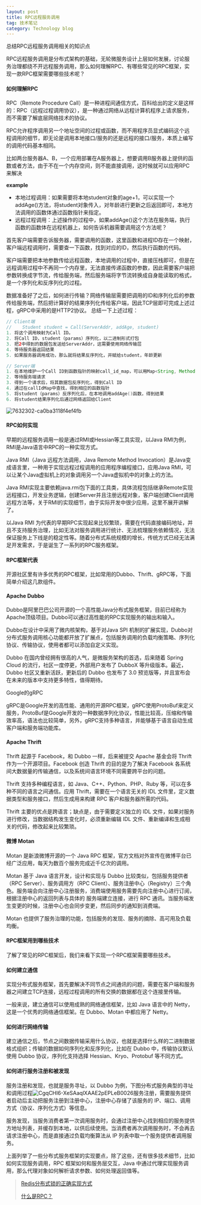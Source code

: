 ```yaml
---
layout: post
title: RPC远程服务调用
tag: 技术笔记
category: Technology blog
---
```

总结RPC远程服务调用相关的知识点

RPC远程服务调用是分布式架构的基础，无轮微服务设计上层如何发展，讨论服务治理都绕不开远程服务调用，那么如何理解RPC、有哪些常见的RPC框架，实现一款RPC框架需要哪些技术呢？

#### 如何理解RPC

RPC（Remote Procedure Call）是一种进程间通信方式，百科给出的定义是这样的：RPC（远程过程调用协议），是一种通过网络从远程计算机程序上请求服务，而不需要了解底层网络技术的协议。

RPC允许程序调用另一个地址空间的过程或函数，而不用程序员显式编码这个远程调用的细节，即无论是调用本地接口/服务的还是远程的接口/服务，本质上编写的调用代码基本相同。

比如两台服务器A、B，一个应用部署在A服务器上，想要调用B服务器上提供的函数或者方法，由于不在一个内存空间，则不能直接调用，这时候就可以应用RPC来解决

**example**

- 本地过程调用：如果需要将本地student对象的age+1，可以实现一个addAge()方法，将student对象传入，对年龄进行更新之后返回即可，本地方法调用的函数体通过函数指针来指定。
- 远程过程调用：上述操作的过程中，如果addAge()这个方法在服务端，执行函数的函数体在远程机器上，如何告诉机器需要调用这个方法呢？

首先客户端需要告诉服务器，需要调用的函数，这里函数和进程ID存在一个映射，客户端远程调用时，需要查一下函数，找到对应的ID，然后执行函数的代码。

客户端需要把本地参数传给远程函数，本地调用的过程中，直接压栈即可，但是在远程调用过程中不再同一个内存里，无法直接传递函数的参数，因此需要客户端把参数转换成字节流，传给服务端，然后服务端将字节流转换成自身能读取的格式，是一个序列化和反序列化的过程。

 数据准备好了之后，如何进行传输？网络传输层需要把调用的ID和序列化后的参数传给服务端，然后把计算好的结果序列化传给客户端，因此TCP层即可完成上述过程，gRPC中采用的是HTTP2协议。
 总结一下上述过程：

```java
// Client端 
//    Student student = Call(ServerAddr, addAge, student)
1. 将这个调用映射为Call ID。
2. 将Call ID，student（params）序列化，以二进制形式打包
3. 把2中得到的数据包发送给ServerAddr，这需要使用网络传输层
4. 等待服务器返回结果
5. 如果服务器调用成功，那么就将结果反序列化，并赋给student，年龄更新

// Server端
1. 在本地维护一个Call ID到函数指针的映射call_id_map，可以用Map<String, Method> callIdMap
2. 等待服务端请求
3. 得到一个请求后，将其数据包反序列化，得到Call ID
4. 通过在callIdMap中查找，得到相应的函数指针
5. 将student（params）反序列化后，在本地调用addAge()函数，得到结果
6. 将student结果序列化后通过网络返回给Client
```

![7632302-ca0ba3118f4ef4fb](\image\2020-05-23\7632302-ca0ba3118f4ef4fb.png)

#### RPC如何实现

早期的远程服务调用一般是通过RMI或Hessian等工具实现，以Java RMI为例，RMI是Java语言中RPC的一种实现方式。

Java RMI（Java 远程方法调用，Java Remote Method Invocation）是Java变成语言里，一种用于实现远程过程调用的应用程序编程接口，应用Java RMI，可以让某个Java虚拟机上的对象调用另一个Java虚拟机中的对象上的方法。

Java RMI实现主要依赖java.rmi包下面的工具类，具体流程包括继承Remote实现远程接口，开发业务逻辑，创建Server并且注册远程对象，客户端创建Client调用远程方法等，关于RMI的实现细节，由于实际开发中很少应用，这里不展开讲解了。

以Java RMI 为代表的早期RPC实现起来比较繁琐，需要在代码直接编码地址，并且不支持服务治理，比如无法对服务调用进行统计、无法梳理服务依赖情况，无法保证服务上下线是的稳定性等。随着分布式系统规模的增长，传统方式已经无法满足开发需求，于是诞生了一系列的RPC服务框架。

#### RPC框架代表

开源社区里有许多优秀的RPC框架，比如常用的Dubbo、Thrift、gRPC等，下面简单介绍这几款组件。

#### Apache Dubbo

Dubbo是阿里巴巴公司开源的一个高性能Java分布式服务框架，目前已经称为Apache顶级项目。Dubbo可以通过高性能的RPC实现服务的输出和输入。

Dubbo在设计中采用了微内核架构，基于对Java SPI 机制的扩展实现，Dubbo对分布式服务调用核心功能都开放了扩展点，包括服务调用的负载均衡策略、序列化协议、传输协议，使用者都可以添加自定义实现。

Dubbo 在国内曾经拥有很高的人气，是微服务架构的首选，后来随着 Spring Cloud 的流行，社区一度停更，外部用户发布了 DubboX 等升级版本。最近，Dubbo 社区又重新活跃，更新后的 Dubbo 也发布了 3.0 预览版等，并且宣布会在未来的版本中支持更多特性，值得期待。

Google的gRPC

gRPC是Google开发的高性能、通用的开源RPC框架，gRPC使用ProtoBuf来定义服务，ProtoBuf是Google开发的一种数据序列化协议，性能比较高，压缩和传输效率高，语法也比较简单，另外，gRPC支持多种语言，并能够基于语言自动生成客户端和服务端功能库。

#### Apache Thrift

Thrift 起源于 Facebook，和 Dubbo 一样，后来被提交 Apache 基金会将 Thrift 作为一个开源项目。Facebook 创造 Thrift 的目的是为了解决 Facebook 各系统间大数据量的传输通信，以及系统间语言环境不同需要跨平台的问题。

Thrift 支持多种编程语言，如 Java、C++、Python、PHP、Ruby 等，可以在多种不同的语言之间通信。应用 Thrift，需要在一个语言无关的 IDL 文件里，定义数据类型和服务接口，然后生成用来构建 RPC 客户和服务器所需的代码。

Thrift 主要的优点是跨语言；缺点是，由于需要定义独立的 IDL 文件，如果对服务进行修改，当数据结构发生变化时，必须重新编辑 IDL 文件、重新编译和生成相关的代码，修改起来比较繁琐。

#### 微博 Motan

Motan 是新浪微博开源的一个 Java RPC 框架，官方文档对外宣传在微博平台已经广泛应用，每天为数百个服务完成近千亿次的调用。

Motan 基于 Java 语言开发，设计和实现与 Dubbo 比较类似，包括服务提供者（RPC Server）、服务调用方（RPC Client）、服务注册中心（Registry）三个角色。服务端会向注册中心注册服务，消费端使用服务需要先向注册中心进行订阅，根据注册中心的返回列表与具体的 服务端建立连接，进行 RPC 通讯。当服务端发生变更的时候，注册中心也会同步变更，然后同步的通知到消费端。

Motan 也提供了服务治理的功能，包括服务的发现、服务的摘除、高可用及负载均衡。

#### RPC框架用到哪些技术

了解了常见的RPC框架后，我们来看下实现一个RPC框架需要哪些技术。

#### 如何建立通信

实现分布式服务框架，首先要解决不同节点之间通讯的问题，需要在客户端和服务器之间建立TCP连接，远程过程调用的所有交换的数据都在这个连接里传输。

一般来说，建立通信可以使用成熟的网络通信框架，比如 Java 语言中的 Netty，这是一个优秀的网络通信框架。在 Dubbo、Motan 中都应用了 Netty。

#### 如何进行网络传输

建立通信之后，节点之间数据传输采用什么协议，也就是选择什么样的二进制数据格式组织；传输的数据如何序列化和反序列化，比如在 Dubbo 中，传输协议默认使用 Dubbo 协议，序列化支持选择 Hessian、Kryo、Protobuf 等不同方式。

#### 如何进行服务注册和被发现

服务注册和发现，也就是服务寻址，以 Dubbo 为例，下图分布式服务典型的寻址和调用过程![CgqCHl6-XeSAaqlXAAE2pEPLeB0026](\image\2020-05-23\CgqCHl6-XeSAaqlXAAE2pEPLeB0026.png)服务注册，需要服务提供者启动后主动把服务注册到注册中心，注册中心存储了该服务的 IP、端口、调用方式（协议、序列化方式）等信息。

服务发现，当服务消费者第一次调用服务时，会通过注册中心找到相应的服务提供方地址列表，并缓存到本地，以供后续使用。当消费者再次调用服务时，不会再去请求注册中心，而是直接通过负载均衡算法从 IP 列表中取一个服务提供者调用服务。

上面列举了一些分布式服务框架的实现要点，除了这些，还有很多技术细节，比如如何实现服务调用，RPC 框架如何和服务层交互，Java 中通过代理实现服务调用，那么代理对象如何解析请求参数、如何处理返回值等。
> [Redis分布式锁的正确实现方式](https://www.cnblogs.com/williamjie/p/9395659.html)
>
> [什么是RPC？](https://www.jianshu.com/p/7d6853140e13)